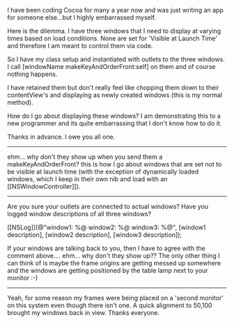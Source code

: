 I have been coding Cocoa for many a year now and was just writing an app for someone else...but I highly embarrassed myself.

Here is the dilemma. I have three windows that I need to display at varying times based on load conditions. None are set for 'Visible at Launch Time' and therefore I am meant to control them via code.

So I have my class setup and instantiated with outlets to the three windows. I call [windowName makeKeyAndOrderFront:self] on them and of course nothing happens.

I have retained them but don't really feel like chopping them down to their contentView's and displaying as newly created windows (this is my normal method).

How do I go about displaying these windows? I am demonstrating this to a new programmer and its quite embarrassing that I don't know how to do it.

Thanks in advance. I owe you all one.

----

ehm... why don't they show up when you send them a makeKeyAndOrderFront? this is how I go about windows that are set not to be visible at launch time (with the exception of dynamically loaded windows, which I keep in their own nib and load with an [[NSWindowController]]).

----

Are you sure your outlets are connected to actual windows? Have you logged window descriptions of all three windows?

[[NSLog]](@"window1: %@ window2: %@ window3: %@", [window1 description], [window2 description], [window3 description]); 

If your windows are talking back to you, then I have to agree with the comment above.... ehm... why don't they show up?? The only other thing I can think of is maybe the frame origins are getting messed up somewhere and the windows are getting positioned by the table lamp next to your monitor :-)

----

Yeah, for some reason my frames were being placed on a 'second monitor' on this system even though there isn't one. A quick alignment to 50,100 brought my windows back in view. Thanks everyone.